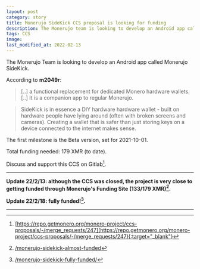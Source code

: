 ```yaml
---
layout: post
category: story
title: Monerujo SideKick CCS proposal is looking for funding
description: The Monerujo team is looking to develop an Android app called Monerujo SideKick that would improve the opsec of their wallet.
tags: CCS
image: 
last_modified_at: 2022-02-13
---
```


The Monerujo Team is looking to develop an Android app called Monerujo SideKick.

According to **m2049r**:

> [..] a functional replacement for dedicated Monero hardware wallets. [..] It is a companion app to regular Monerujo. 

> SideKick is in essence a DIY hardware hardware wallet - built on hardware people have lying around (often with broken screens and cameras). Creating a wallet that is safer than just storing keys on a device connected to the internet makes sense.

The first milestone is the Beta version, set for 2021-10-01.

Total funding needed: 179 XMR (to date).

Discuss and support this CCS on Gitlab[^1].

---

**Update 22/2/13: although the CCS was closed, the project is very close to getting funded through Monerujo's Funding Site (133/179 XMR)[^2].**

**Update 22/2/18: fully funded![^3].**

---

[^1]: [https://repo.getmonero.org/monero-project/ccs-proposals/-/merge_requests/247](https://repo.getmonero.org/monero-project/ccs-proposals/-/merge_requests/247){:target="_blank"}
[^2]: [/monerujo-sidekick-almost-funded](/monerujo-sidekick-almost-funded)
[^3]: [/monerujo-sidekick-fully-funded/](/monerujo-sidekick-fully-funded/)
